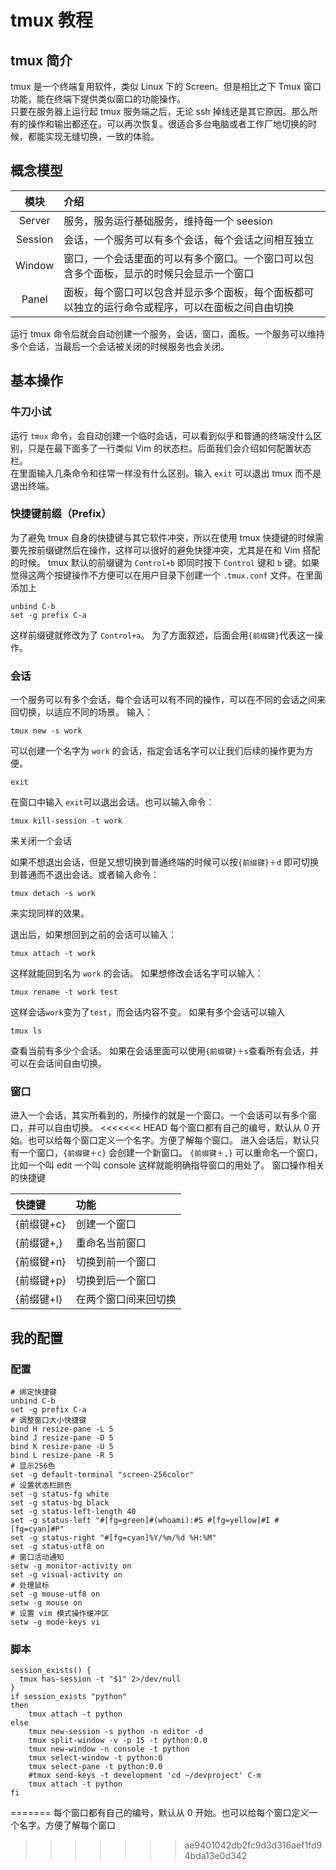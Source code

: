 # tmux 教程
## tmux 简介
tmux 是一个终端复用软件，类似 Linux 下的 Screen。但是相比之下 Tmux 窗口功能，能在终端下提供类似窗口的功能操作。  
只要在服务器上运行起 tmux 服务端之后，无论 ssh 掉线还是其它原因。那么所有的操作和输出都还在。可以再次恢复。很适合多台电脑或者工作厂地切换的时候，都能实现无缝切换，一致的体验。

## 概念模型
|  模块  |  介绍  |
|:-:|:-|
|Server |服务，服务运行基础服务，维持每一个 seesion|
|Session|会话，一个服务可以有多个会话，每个会话之间相互独立|
|Window |窗口，一个会话里面的可以有多个窗口。一个窗口可以包含多个面板，显示的时候只会显示一个窗口|
|Panel  |面板，每个窗口可以包含并显示多个面板，每个面板都可以独立的运行命令或程序，可以在面板之间自由切换|

运行 tmux 命令后就会自动创建一个服务，会话，窗口，面板。一个服务可以维持多个会话，当最后一个会话被关闭的时候服务也会关闭。

## 基本操作
### 牛刀小试
运行 `tmux` 命令，会自动创建一个临时会话，可以看到似乎和普通的终端没什么区别，只是在最下面多了一行类似 Vim 的状态栏。后面我们会介绍如何配置状态栏。  
在里面输入几条命令和往常一样没有什么区别。输入 `exit` 可以退出 tmux 而不是退出终端。
### 快捷键前缀（Prefix）
为了避免 tmux 自身的快捷键与其它软件冲突，所以在使用 tmux 快捷键的时候需要先按前缀键然后在操作，这样可以很好的避免快捷冲突，尤其是在和 Vim 搭配的时候。
tmux 默认的前缀键为 `Control+b` 即同时按下 `Control` 键和 `b` 键。如果觉得这两个按键操作不方便可以在用户目录下创建一个 `.tmux.conf` 文件。在里面添加上

	unbind C-b
	set -g prefix C-a
这样前缀键就修改为了 `Control+a`。
为了方面叙述，后面会用`{前缀键}`代表这一操作。
### 会话
一个服务可以有多个会话，每个会话可以有不同的操作，可以在不同的会话之间来回切换，以适应不同的场景。
输入：

	tmux new -s work

可以创建一个名字为 `work` 的会话，指定会话名字可以让我们后续的操作更为方便。

	exit
在窗口中输入 `exit`可以退出会话。也可以输入命令：

	tmux kill-session -t work
来关闭一个会话

如果不想退出会话，但是又想切换到普通终端的时候可以按`{前缀键}＋d` 即可切换到普通而不退出会话。或者输入命令：

	tmux detach -s work
来实现同样的效果。

退出后，如果想回到之前的会话可以输入：

	tmux attach -t work
这样就能回到名为 `work` 的会话。
如果想修改会话名字可以输入：

	tmux rename -t work test
这样会话`work`变为了`test`，而会话内容不变。
如果有多个会话可以输入

	tmux ls
查看当前有多少个会话。
如果在会话里面可以使用`{前缀键}＋s`查看所有会话，并可以在会话间自由切换。

### 窗口
进入一个会话，其实所看到的，所操作的就是一个窗口。一个会话可以有多个窗口，并可以自由切换。
<<<<<<< HEAD
每个窗口都有自己的编号，默认从 0 开始。也可以给每个窗口定义一个名字。方便了解每个窗口。
进入会话后，默认只有一个窗口，`{前缀键＋c}` 会创建一个新窗口。
`{前缀键＋,}` 可以重命名一个窗口，比如一个叫 edit 一个叫 console 这样就能明确指导窗口的用处了。
窗口操作相关的快捷键

| 快捷键 | 功能 |
|:-|:-|
| {前缀键+c} | 创建一个窗口 |
| {前缀键+,} | 重命名当前窗口 |
| {前缀键+n} | 切换到前一个窗口 |
| {前缀键+p} | 切换到后一个窗口 |
| {前缀键+l} | 在两个窗口间来回切换 |

## 我的配置
### 配置

	# 绑定快捷键
	unbind C-b
	set -g prefix C-a
	# 调整窗口大小快捷键
	bind H resize-pane -L 5
	bind J resize-pane -D 5
	bind K resize-pane -U 5
	bind L resize-pane -R 5
	# 显示256色
	set -g default-terminal "screen-256color"
	# 设置状态栏颜色
	set -g status-fg white
	set -g status-bg black
	set -g status-left-length 40
	set -g status-left "#[fg=green]#(whoami):#S #[fg=yellow]#I #[fg=cyan]#P"
	set -g status-right "#[fg=cyan]%Y/%m/%d %H:%M"
	set -g status-utf8 on
	# 窗口活动通知
	setw -g monitor-activity on
	set -g visual-activity on
	# 处理鼠标
	set -g mouse-utf8 on
	setw -g mouse on
	# 设置 vim 模式操作缓冲区
	setw -g mode-keys vi

### 脚本

	session_exists() {
	  tmux has-session -t "$1" 2>/dev/null
	}
	if session_exists "python"
	then
		tmux attach -t python
	else
		tmux new-session -s python -n editor -d
		tmux split-window -v -p 15 -t python:0.0
		tmux new-window -n console -t python
		tmux select-window -t python:0
		tmux select-pane -t python:0.0
		#tmux send-keys -t development 'cd ~/devproject' C-m
		tmux attach -t python
	fi
=======
每个窗口都有自己的编号，默认从 0 开始。也可以给每个窗口定义一个名字。方便了解每个窗口
>>>>>>> ae9401042db2fc9d3d316aef1fd94bda13e0d342
